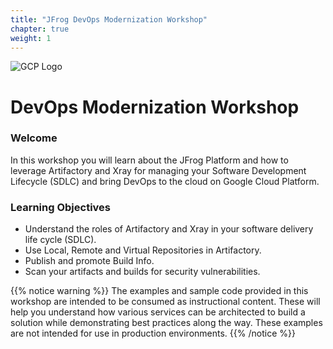 ```yaml
---
title: "JFrog DevOps Modernization Workshop"
chapter: true
weight: 1
---
```


![GCP Logo](/images/gcp-logo.png) 

# DevOps Modernization Workshop

### Welcome

In this workshop you will learn about the JFrog Platform and how to leverage Artifactory and Xray for managing your Software Development Lifecycle (SDLC) and bring DevOps to the cloud on Google Cloud Platform.

### Learning Objectives
- Understand the roles of Artifactory and Xray in your software delivery life cycle (SDLC).
- Use Local, Remote and Virtual Repositories in Artifactory.
- Publish and promote Build Info.
- Scan your artifacts and builds for security vulnerabilities.

{{% notice warning %}}
The examples and sample code provided in this workshop are intended to be consumed as instructional content. These will help you understand how various services can be architected to build a solution while demonstrating best practices along the way. These examples are not intended for use in production environments.
{{% /notice %}}


